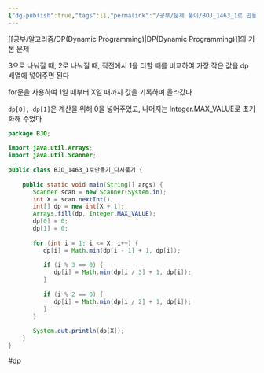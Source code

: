 ```yaml
---
{"dg-publish":true,"tags":[],"permalink":"/공부/문제 풀이/BOJ_1463_1로 만들기/","dgPassFrontmatter":true}
---
```


[[공부/알고리즘/DP(Dynamic Programming)\|DP(Dynamic Programming)]]의 기본 문제

3으로 나눠질 때, 2로 나눠질 때, 직전에서 1을 더할 때를 비교하여 가장 작은 값을 dp 배열에 넣어주면 된다

for문을 사용하여 1일 때부터 X일 때까지 값을 기록하며 올라갔다

`dp[0], dp[1]`은 계산을 위해 0을 넣어주었고, 나머지는 Integer.MAX_VALUE로 초기화해 주었다

````java
package BJO;  
  
import java.util.Arrays;  
import java.util.Scanner;  
  
public class BJO_1463_1로만들기_다시풀기 {  
  
    public static void main(String[] args) {  
       Scanner scan = new Scanner(System.in);  
       int X = scan.nextInt();  
       int[] dp = new int[X + 1];  
       Arrays.fill(dp, Integer.MAX_VALUE);  
       dp[0] = 0;  
       dp[1] = 0;  
  
       for (int i = 1; i <= X; i++) {  
          dp[i] = Math.min(dp[i - 1] + 1, dp[i]);  
  
          if (i % 3 == 0) {  
             dp[i] = Math.min(dp[i / 3] + 1, dp[i]);  
          }  
  
          if (i % 2 == 0) {  
             dp[i] = Math.min(dp[i / 2] + 1, dp[i]);  
          }  
       }  
  
       System.out.println(dp[X]);  
    }  
}
````

#dp 